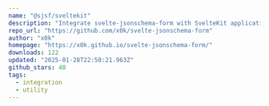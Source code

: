 ```yaml
---
name: "@sjsf/sveltekit"
description: "Integrate svelte-jsonschema-form with SvelteKit applications."
repo_url: "https://github.com/x0k/svelte-jsonschema-form"
author: "x0k"
homepage: "https://x0k.github.io/svelte-jsonschema-form/"
downloads: 122
updated: "2025-01-28T22:50:21.963Z"
github_stars: 40
tags: 
  - integration
  - utility
---
```

